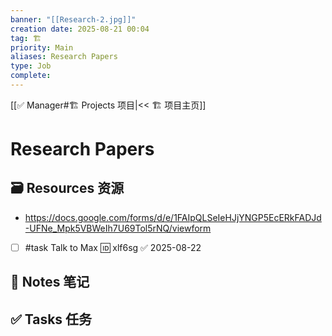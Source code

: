 ```yaml
---
banner: "[[Research-2.jpg]]"
creation date: 2025-08-21 00:04
tag: 🏗️
priority: Main
aliases: Research Papers
type: Job
complete:
---
```

[[✅ Manager#🏗️ Projects 项目|<< 🏗️ 项目主页]]
# Research Papers

## 🗃️ Resources 资源
- https://docs.google.com/forms/d/e/1FAIpQLSeIeHJjYNGP5EcERkFADJd-UFNe_Mpk5VBWeIh7U69Tol5rNQ/viewform
- [ ] #task Talk to Max 🆔 xlf6sg ✅ 2025-08-22

## 📒 Notes 笔记


## ✅  Tasks 任务




